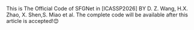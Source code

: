 This is The Official Code of SFGNet in [ICASSP2026] BY D. Z. Wang, H.X. Zhao, X. Shen,S. Miao et al. The complete code will be available after this article is accepted!😊
